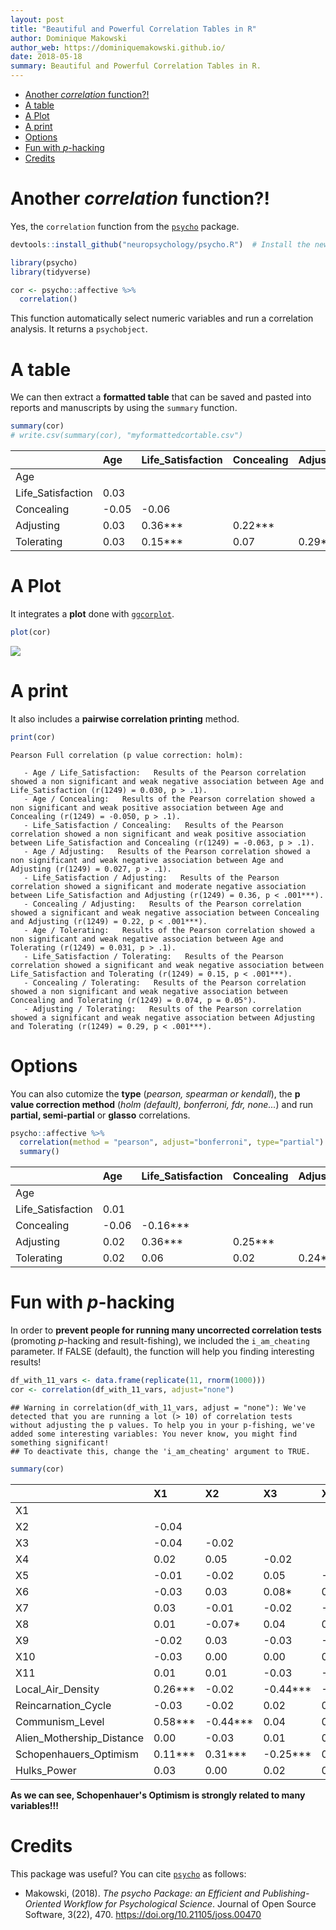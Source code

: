```yaml
---
layout: post
title: "Beautiful and Powerful Correlation Tables in R"
author: Dominique Makowski
author_web: https://dominiquemakowski.github.io/
date: 2018-05-18
summary: Beautiful and Powerful Correlation Tables in R.
---
```


-   [Another *correlation* function?!](#another-correlation-function)
-   [A table](#a-table)
-   [A Plot](#a-plot)
-   [A print](#a-print)
-   [Options](#options)
-   [Fun with *p*-hacking](#fun-with-p-hacking)
-   [Credits](#credits)

Another *correlation* function?!
================================

Yes, the `correlation` function from the [`psycho`](https://github.com/neuropsychology/psycho.R) package.

``` r
devtools::install_github("neuropsychology/psycho.R")  # Install the newest version

library(psycho)
library(tidyverse)

cor <- psycho::affective %>% 
  correlation()
```

This function automatically select numeric variables and run a correlation analysis. It returns a `psychobject`.

A table
=======

We can then extract a **formatted table** that can be saved and pasted into reports and manuscripts by using the `summary` function.

``` r
summary(cor)
# write.csv(summary(cor), "myformattedcortable.csv")
```

|                    | Age   | Life\_Satisfaction | Concealing | Adjusting  |
|--------------------|:------|:-------------------|:-----------|:-----------|
| Age                |       |                    |            |            |
| Life\_Satisfaction | 0.03  |                    |            |            |
| Concealing         | -0.05 | -0.06              |            |            |
| Adjusting          | 0.03  | 0.36\*\*\*         | 0.22\*\*\* |            |
| Tolerating         | 0.03  | 0.15\*\*\*         | 0.07       | 0.29\*\*\* |

A Plot
======

It integrates a **plot** done with [`ggcorplot`](https://github.com/kassambara/ggcorrplot).

``` r
plot(cor)
```

<img src="https://raw.githubusercontent.com/neuropsychology/psycho.R/master/docs/_posts/2018-05-18-correlation_files/figure-markdown_github/unnamed-chunk-5-1.png" style="display: block; margin: auto;" />

A print
=======

It also includes a **pairwise correlation printing** method.

``` r
print(cor)
```

    Pearson Full correlation (p value correction: holm):

       - Age / Life_Satisfaction:   Results of the Pearson correlation showed a non significant and weak negative association between Age and Life_Satisfaction (r(1249) = 0.030, p > .1).
       - Age / Concealing:   Results of the Pearson correlation showed a non significant and weak positive association between Age and Concealing (r(1249) = -0.050, p > .1).
       - Life_Satisfaction / Concealing:   Results of the Pearson correlation showed a non significant and weak positive association between Life_Satisfaction and Concealing (r(1249) = -0.063, p > .1).
       - Age / Adjusting:   Results of the Pearson correlation showed a non significant and weak negative association between Age and Adjusting (r(1249) = 0.027, p > .1).
       - Life_Satisfaction / Adjusting:   Results of the Pearson correlation showed a significant and moderate negative association between Life_Satisfaction and Adjusting (r(1249) = 0.36, p < .001***).
       - Concealing / Adjusting:   Results of the Pearson correlation showed a significant and weak negative association between Concealing and Adjusting (r(1249) = 0.22, p < .001***).
       - Age / Tolerating:   Results of the Pearson correlation showed a non significant and weak negative association between Age and Tolerating (r(1249) = 0.031, p > .1).
       - Life_Satisfaction / Tolerating:   Results of the Pearson correlation showed a significant and weak negative association between Life_Satisfaction and Tolerating (r(1249) = 0.15, p < .001***).
       - Concealing / Tolerating:   Results of the Pearson correlation showed a non significant and weak negative association between Concealing and Tolerating (r(1249) = 0.074, p = 0.05°).
       - Adjusting / Tolerating:   Results of the Pearson correlation showed a significant and weak negative association between Adjusting and Tolerating (r(1249) = 0.29, p < .001***).

Options
=======

You can also cutomize the **type** (*pearson, spearman or kendall*), the **p value correction method** (*holm (default), bonferroni, fdr, none...*) and run **partial, semi-partial** or **glasso** correlations.

``` r
psycho::affective %>% 
  correlation(method = "pearson", adjust="bonferroni", type="partial") %>% 
  summary()
```

|                    | Age   | Life\_Satisfaction | Concealing | Adjusting  |
|--------------------|:------|:-------------------|:-----------|:-----------|
| Age                |       |                    |            |            |
| Life\_Satisfaction | 0.01  |                    |            |            |
| Concealing         | -0.06 | -0.16\*\*\*        |            |            |
| Adjusting          | 0.02  | 0.36\*\*\*         | 0.25\*\*\* |            |
| Tolerating         | 0.02  | 0.06               | 0.02       | 0.24\*\*\* |

Fun with *p*-hacking
====================

In order to **prevent people for running many uncorrected correlation tests** (promoting *p*-hacking and result-fishing), we included the `i_am_cheating` parameter. If FALSE (default), the function will help you finding interesting results!

``` r
df_with_11_vars <- data.frame(replicate(11, rnorm(1000)))
cor <- correlation(df_with_11_vars, adjust="none") 
```

    ## Warning in correlation(df_with_11_vars, adjust = "none"): We've detected that you are running a lot (> 10) of correlation tests without adjusting the p values. To help you in your p-fishing, we've added some interesting variables: You never know, you might find something significant!
    ## To deactivate this, change the 'i_am_cheating' argument to TRUE.

``` r
summary(cor)
```

|                             | X1         | X2          | X3          | X4          | X5          | X6          | X7          | X8          | X9          | X10         | X11         |
|-----------------------------|:-----------|:------------|:------------|:------------|:------------|:------------|:------------|:------------|:------------|:------------|:------------|
| X1                          |            |             |             |             |             |             |             |             |             |             |             |
| X2                          | -0.04      |             |             |             |             |             |             |             |             |             |             |
| X3                          | -0.04      | -0.02       |             |             |             |             |             |             |             |             |             |
| X4                          | 0.02       | 0.05        | -0.02       |             |             |             |             |             |             |             |             |
| X5                          | -0.01      | -0.02       | 0.05        | -0.03       |             |             |             |             |             |             |             |
| X6                          | -0.03      | 0.03        | 0.08\*      | 0.02        | 0.02        |             |             |             |             |             |             |
| X7                          | 0.03       | -0.01       | -0.02       | -0.04       | -0.03       | -0.04       |             |             |             |             |             |
| X8                          | 0.01       | -0.07\*     | 0.04        | 0.02        | -0.01       | -0.01       | 0.00        |             |             |             |             |
| X9                          | -0.02      | 0.03        | -0.03       | -0.02       | 0.00        | -0.04       | 0.03        | -0.02       |             |             |             |
| X10                         | -0.03      | 0.00        | 0.00        | 0.01        | 0.01        | -0.01       | 0.01        | -0.02       | 0.02        |             |             |
| X11                         | 0.01       | 0.01        | -0.03       | -0.05       | 0.00        | 0.05        | 0.01        | 0.00        | -0.01       | 0.07\*      |             |
| Local\_Air\_Density         | 0.26\*\*\* | -0.02       | -0.44\*\*\* | -0.15\*\*\* | -0.25\*\*\* | -0.50\*\*\* | 0.57\*\*\*  | -0.11\*\*\* | 0.47\*\*\*  | 0.06        | 0.01        |
| Reincarnation\_Cycle        | -0.03      | -0.02       | 0.02        | 0.04        | 0.01        | 0.00        | 0.05        | -0.04       | -0.05       | -0.01       | 0.03        |
| Communism\_Level            | 0.58\*\*\* | -0.44\*\*\* | 0.04        | 0.06        | -0.10\*\*   | -0.18\*\*\* | 0.10\*\*    | 0.46\*\*\*  | -0.50\*\*\* | -0.21\*\*\* | -0.14\*\*\* |
| Alien\_Mothership\_Distance | 0.00       | -0.03       | 0.01        | 0.00        | -0.01       | -0.03       | -0.04       | 0.01        | 0.01        | -0.02       | 0.00        |
| Schopenhauers\_Optimism     | 0.11\*\*\* | 0.31\*\*\*  | -0.25\*\*\* | 0.64\*\*\*  | -0.29\*\*\* | -0.15\*\*\* | -0.35\*\*\* | -0.09\*\*   | 0.08\*      | -0.22\*\*\* | -0.47\*\*\* |
| Hulks\_Power                | 0.03       | 0.00        | 0.02        | 0.03        | -0.02       | -0.01       | -0.05       | -0.01       | 0.00        | 0.01        | 0.03        |

**As we can see, Schopenhauer's Optimism is strongly related to many variables!!!**

Credits
=======

This package was useful? You can cite [`psycho`](https://github.com/neuropsychology/psycho.R) as follows:

-   Makowski, (2018). *The psycho Package: an Efficient and Publishing-Oriented Workflow for Psychological Science*. Journal of Open Source Software, 3(22), 470. <https://doi.org/10.21105/joss.00470>
